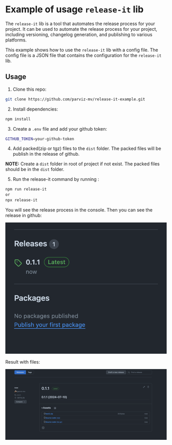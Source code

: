 # Example of usage `release-it` lib

The `release-it` lib is a tool that automates the release process for your project. It can be used to automate the release process for your project, including versioning, changelog generation, and publishing to various platforms.

This example shows how to use the `release-it` lib with a config file. The config file is a JSON file that contains the configuration for the `release-it` lib.

## Usage

1. Clone this repo:

```bash
git clone https://github.com/parviz-mv/release-it-example.git
```

2. Install dependencies:

```bash
npm install
```

3. Create a `.env` file and add your github token:

```bash
GITHUB_TOKEN=your-github-token
```

4. Add packed(zip or tgz) files to the `dist` folder. The packed files will be publish in the release of github.

**NOTE:** Create a `dist` folder in root of project if not exist. The packed files should be in the `dist` folder.

5. Run the release-it command by running :

```bash
npm run release-it
or
npx release-it
```

You will see the release process in the console. Then you can see the release in github:

![release-result](./assets/release-result.png)

Result with files:

![release-result-with-files](./assets/release-result-with-files.png)
